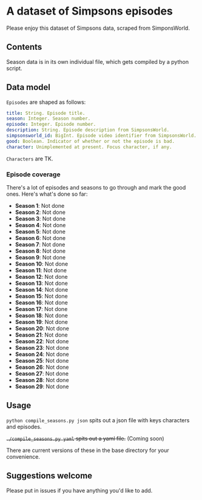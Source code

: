 # A dataset of Simpsons episodes

Please enjoy this dataset of Simpsons data, scraped from SimponsWorld.

## Contents

Season data is in its own individual file, which gets compiled by a python script.

## Data model

`Episodes` are shaped as follows:

```yml
title: String. Episode title.
season: Integer. Season number.
episode: Integer. Episode number.
description: String. Episode description from SimpsonsWorld.
simpsonsworld_id: BigInt. Episode video identifier from SimpsonsWorld.
good: Boolean. Indicator of whether or not the episode is bad.
character: Unimplemented at present. Focus character, if any.
```

`Characters` are TK.

### Episode coverage

There's a lot of episodes and seasons to go through and mark the good ones.
Here's what's done so far:

* **Season 1**: Not done
* **Season 2**: Not done
* **Season 3**: Not done
* **Season 4**: Not done
* **Season 5**: Not done
* **Season 6**: Not done
* **Season 7**: Not done
* **Season 8**: Not done
* **Season 9**: Not done
* **Season 10**: Not done
* **Season 11**: Not done
* **Season 12**: Not done
* **Season 13**: Not done
* **Season 14**: Not done
* **Season 15**: Not done
* **Season 16**: Not done
* **Season 17**: Not done
* **Season 18**: Not done
* **Season 19**: Not done
* **Season 20**: Not done
* **Season 21**: Not done
* **Season 22**: Not done
* **Season 23**: Not done
* **Season 24**: Not done
* **Season 25**: Not done
* **Season 26**: Not done
* **Season 27**: Not done
* **Season 28**: Not done
* **Season 29**: Not done

## Usage

`python compile_seasons.py json` spits out a json file with keys characters and episodes.

<strike>`./compile_seasons.py yaml` spits out a yaml file.</strike> (Coming soon)

There are current versions of these in the base directory for your convenience.

## Suggestions welcome

Please put in issues if you have anything you'd like to add.
